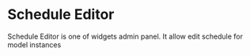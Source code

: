 # Schedule Editor

Schedule Editor is one of widgets admin panel. It allow edit schedule for model instances  
